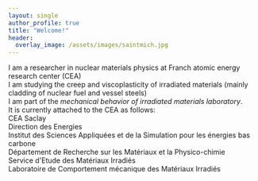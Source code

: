 ```yaml
---
layout: single
author_profile: true
title: "Welcome!"
header:
  overlay_image: /assets/images/saintmich.jpg
---
```


I am a researcher in nuclear materials physics at Franch atomic energy research center (CEA)  
I am studying the creep and viscoplasticity of irradiated materials (mainly cladding of nuclear fuel and vessel steels)  
I am part of the *mechanical behavior of irradiated materials laboratory*.  
It is currently attached to the CEA as follows:  
CEA Saclay  
Direction des Energies  
Institut des Sciences Appliquées et de la Simulation pour les énergies bas carbone  
Département de Recherche sur les Matériaux et la Physico-chimie  
Service d'Etude des Matériaux Irradiés  
Laboratoire de Comportement mécanique des Matériaux Irradiés  
